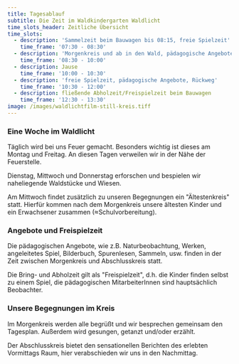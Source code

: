 ```yaml
---
title: Tagesablauf
subtitle: Die Zeit im Waldkindergarten Waldlicht
time_slots_header: Zeitliche Übersicht
time_slots:
  - description: 'Sammelzeit beim Bauwagen bis 08:15, freie Spielzeit'
    time_frame: '07:30 - 08:30'
  - description: 'Morgenkreis und ab in den Wald, pädagogische Angebote'
    time_frame: '08:30 - 10:00'
  - description: Jause
    time_frame: '10:00 - 10:30'
  - description: 'freie Spielzeit, pädagogische Angebote, Rückweg'
    time_frame: '10:30 - 12:00'
  - description: fließende Abholzeit/Freispielzeit beim Bauwagen
    time_frame: '12:30 - 13:30'
image: /images/waldlichtfilm-still-kreis.tiff
---
```

### Eine Woche im Waldlicht

Täglich wird bei uns Feuer gemacht. Besonders wichtig ist dieses am Montag und Freitag. An diesen Tagen verweilen wir in der Nähe der Feuerstelle.

Dienstag, Mittwoch und Donnerstag erforschen und bespielen wir naheliegende Waldstücke und Wiesen.

Am Mittwoch findet zusätzlich zu unseren Begegnungen ein "Ältestenkreis" statt. Hierfür kommen nach dem Morgenkreis unsere ältesten Kinder und ein Erwachsener zusammen (≈Schulvorbereitung).


### Angebote und Freispielzeit

Die pädagogischen Angebote, wie z.B. Naturbeobachtung, Werken, angeleitetes Spiel, Bilderbuch, Spurenlesen, Sammeln, usw. finden in der Zeit zwischen Morgenkreis und Abschlusskreis statt.

Die Bring- und Abholzeit gilt als "Freispielzeit", d.h. die Kinder finden selbst zu einem Spiel, die pädagogischen MitarbeiterInnen sind hauptsächlich Beobachter.


### Unsere Begegnungen im Kreis

Im Morgenkreis werden alle begrüßt und wir besprechen gemeinsam den Tagesplan. Außerdem wird gesungen, getanzt und/oder erzählt.

Der Abschlusskreis bietet den sensationellen Berichten des erlebten Vormittags Raum, hier verabschieden wir uns in den Nachmittag.
